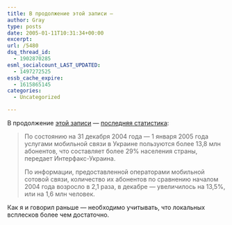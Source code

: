 ```yaml
---
title: В продолжение этой записи —
author: Gray
type: posts
date: 2005-01-11T10:31:34+00:00
excerpt:
url: /5480
dsq_thread_id:
  - 1902870285
esml_socialcount_LAST_UPDATED:
  - 1497272525
essb_cache_expire:
  - 1615865145
categories:
  - Uncategorized

---
```








В продолжение <a href="http://www.searchengines.ru/blog/archives/004404.html" target="_blank">этой записи</a> &#8212; <a href="http://www.korrespondent.net/main/111278" target="_blank">последняя статистика</a>:

> По состоянию на 31 декабря 2004 года &#8212; 1 января 2005 года услугами мобильной связи в Украине пользуются более 13,8 млн абонентов, что составляет более 29% населения страны, передает Интерфакс-Украина.
> 
> По информации, предоставленной операторами мобильной сотовой связи, количество их абонентов по сравнению началом 2004 года возросло в 2,1 раза, в декабре &#8212; увеличилось на 13,5%, или на 1,6 млн человек. 

Как я и говорил раньше &#8212; необходимо учитывать, что локальных всплесков более чем достаточно.